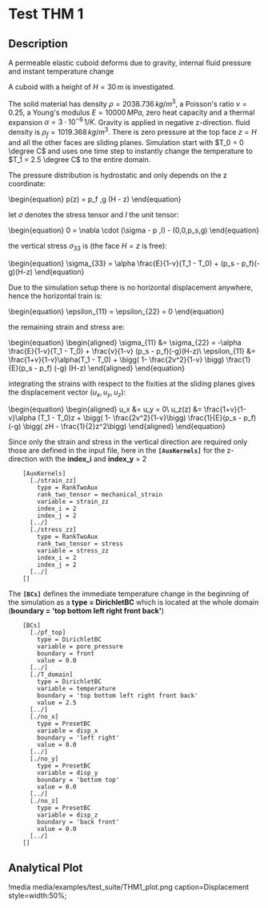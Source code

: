 # Test THM 1
## Description
A permeable elastic cuboid deforms due to gravity, internal fluid pressure and instant temperature change

A cuboid with a height of $H = 30\,m$ is investigated.

The solid material has density $\rho = 2038.736\, kg/m^3$, a Poisson's ratio $v = 0.25$, a Young's modulus $E = 10000\,MPa$, zero heat capacity and a thermal expansion $\alpha = 3 \cdot 10^{-6} \, 1/K$. Gravity is applied in negative z-direction. fluid density is $\rho_f = 1019.368\, kg/m^3$.
There is zero pressure at the top face $z = H$ and all the other faces are sliding planes.
Simulation start with $T_0 = 0 \degree C$  and uses one time step to instantly change the temperature  to $T_1 = 2.5 \degree C$ to the entire domain.

The pressure distribution is hydrostatic and only depends on the z coordinate:

\begin{equation}
p(z) = p_f \,g (H - z)
\end{equation}

let $\sigma$ denotes the stress tensor and $I$ the unit tensor:

\begin{equation}
0 = \nabla \cdot (\sigma - p \,I) - (0,0,p_s\,g)
\end{equation}

the vertical stress $\sigma_{33}$ is (the face $H = z$ is free):

\begin{equation}
\sigma_{33} = \alpha \frac{E}{1-v}(T_1 - T_0) + (p_s - p_f)(-g)(H-z)
\end{equation}

Due to the simulation setup there is no horizontal displacement anywhere, hence the horizontal train is:

\begin{equation}
\epsilon_{11} = \epsilon_{22} = 0
\end{equation}

the remaining strain and stress are:

\begin{equation}
\begin{aligned}
\sigma_{11} &= \sigma_{22} = -\alpha \frac{E}{1-v}(T_1 - T_0) + \frac{v}{1-v} (p_s - p_f)(-g)(H-z)\\
\epsilon_{11} &= \frac{1+v}{1-v}\alpha(T_1 - T_0) + \bigg( 1- \frac{2v^2}{1-v} \bigg) \frac{1}{E}(p_s - p_f) (-g) (H-z)
\end{aligned}
\end{equation}

integrating the strains with respect to the fixities at the sliding planes gives the displacement vector $(u_x,u_y,u_z)$:

\begin{equation}
\begin{aligned}
u_x &= u_y = 0\\
u_z(z) &= \frac{1+v}{1-v}\alpha (T_1 - T_0)z + \bigg( 1- \frac{2v^2}{1-v}\bigg) \frac{1}{E}(p_s - p_f) (-g) \bigg( zH - \frac{1}{2}z^2\bigg)
\end{aligned}
\end{equation}

Since only the strain and stress in the vertical direction are required only those are defined in the input file, here in the **`[AuxKernels]`** for the z-direction with the **index_i** and **index_y** = 2

```
    [AuxKernels]
      [./strain_zz]
        type = RankTwoAux
        rank_two_tensor = mechanical_strain
        variable = strain_zz
        index_i = 2
        index_j = 2
      [../]
      [./stress_zz]
        type = RankTwoAux
        rank_two_tensor = stress
        variable = stress_zz
        index_i = 2
        index_j = 2
      [../]
    []
```

The **`[BCs]`** defines the immediate temperature change in the beginning of the simulation as a **type = DirichletBC** which is located at the whole domain (**boundary = 'top bottom left right front back'**)

```
    [BCs]
      [./pf_top]
        type = DirichletBC
        variable = pore_pressure
        boundary = front
        value = 0.0
      [../]
      [./T_domain]
        type = DirichletBC
        variable = temperature
        boundary = 'top bottom left right front back'
        value = 2.5
      [../]
      [./no_x]
        type = PresetBC
        variable = disp_x
        boundary = 'left right'
        value = 0.0
      [../]
      [./no_y]
        type = PresetBC
        variable = disp_y
        boundary = 'bottom top'
        value = 0.0
      [../]
      [./no_z]
        type = PresetBC
        variable = disp_z
        boundary = 'back front'
        value = 0.0
      [../]
    []
```

## Analytical Plot

!media media/examples/test_suite/THM1_plot.png
       caption=Displacement
       style=width:50%;

